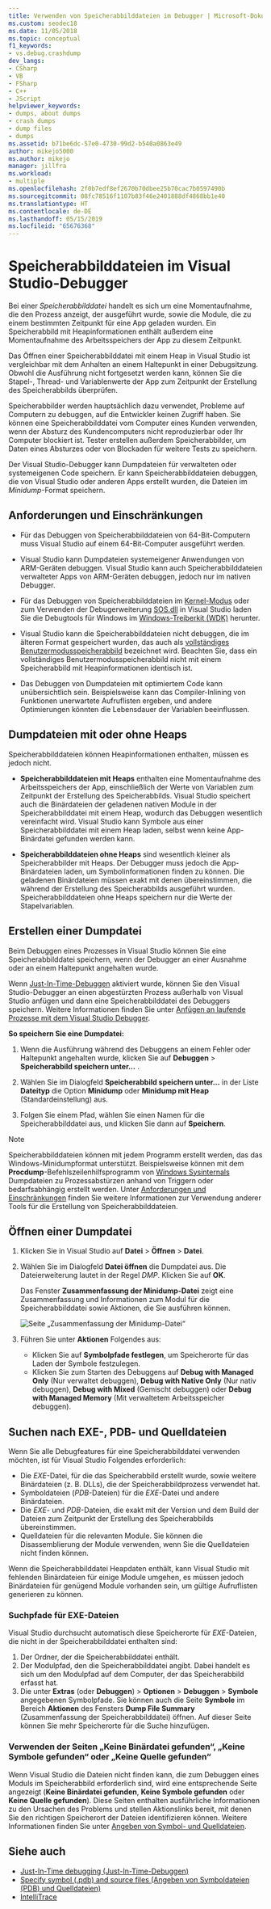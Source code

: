 ```yaml
---
title: Verwenden von Speicherabbilddateien im Debugger | Microsoft-Dokumentation
ms.custom: seodec18
ms.date: 11/05/2018
ms.topic: conceptual
f1_keywords:
- vs.debug.crashdump
dev_langs:
- CSharp
- VB
- FSharp
- C++
- JScript
helpviewer_keywords:
- dumps, about dumps
- crash dumps
- dump files
- dumps
ms.assetid: b71be6dc-57e0-4730-99d2-b540a0863e49
author: mikejo5000
ms.author: mikejo
manager: jillfra
ms.workload:
- multiple
ms.openlocfilehash: 2f0b7edf8ef2670b70dbee25b70cac7b0597490b
ms.sourcegitcommit: 08fc78516f1107b83f46e2401888df4868bb1e40
ms.translationtype: HT
ms.contentlocale: de-DE
ms.lasthandoff: 05/15/2019
ms.locfileid: "65676368"
---
```

# <a name="dump-files-in-the-visual-studio-debugger"></a>Speicherabbilddateien im Visual Studio-Debugger

<a name="BKMK_What_is_a_dump_file_"></a> Bei einer *Speicherabbilddatei* handelt es sich um eine Momentaufnahme, die den Prozess anzeigt, der ausgeführt wurde, sowie die Module, die zu einem bestimmten Zeitpunkt für eine App geladen wurden. Ein Speicherabbild mit Heapinformationen enthält außerdem eine Momentaufnahme des Arbeitsspeichers der App zu diesem Zeitpunkt.

Das Öffnen einer Speicherabbilddatei mit einem Heap in Visual Studio ist vergleichbar mit dem Anhalten an einem Haltepunkt in einer Debugsitzung. Obwohl die Ausführung nicht fortgesetzt werden kann, können Sie die Stapel-, Thread- und Variablenwerte der App zum Zeitpunkt der Erstellung des Speicherabbilds überprüfen.

Speicherabbilder werden hauptsächlich dazu verwendet, Probleme auf Computern zu debuggen, auf die Entwickler keinen Zugriff haben. Sie können eine Speicherabbilddatei vom Computer eines Kunden verwenden, wenn der Absturz des Kundencomputers nicht reproduzierbar oder Ihr Computer blockiert ist. Tester erstellen außerdem Speicherabbilder, um Daten eines Absturzes oder von Blockaden für weitere Tests zu speichern.

Der Visual Studio-Debugger kann Dumpdateien für verwalteten oder systemeigenen Code speichern. Er kann Speicherabbilddateien debuggen, die von Visual Studio oder anderen Apps erstellt wurden, die Dateien im *Minidump*-Format speichern.

## <a name="requirements-and-limitations"></a><a name="BKMK_Requirements_and_limitations"></a> Anforderungen und Einschränkungen

- Für das Debuggen von Speicherabbilddateien von 64-Bit-Computern muss Visual Studio auf einem 64-Bit-Computer ausgeführt werden.

- Visual Studio kann Dumpdateien systemeigener Anwendungen von ARM-Geräten debuggen. Visual Studio kann auch Speicherabbilddateien verwalteter Apps von ARM-Geräten debuggen, jedoch nur im nativen Debugger.

- Für das Debuggen von Speicherabbilddateien im [Kernel-Modus](/windows-hardware/drivers/debugger/kernel-mode-dump-files) oder zum Verwenden der Debugerweiterung [SOS.dll](/dotnet/framework/tools/sos-dll-sos-debugging-extension) in Visual Studio laden Sie die Debugtools für Windows im [Windows-Treiberkit (WDK)](/windows-hardware/drivers/download-the-wdk) herunter.

- Visual Studio kann die Speicherabbilddateien nicht debuggen, die im älteren Format gespeichert wurden, das auch als [vollständiges Benutzermodusspeicherabbild](/windows/desktop/wer/collecting-user-mode-dumps) bezeichnet wird. Beachten Sie, dass ein vollständiges Benutzermodusspeicherabbild nicht mit einem Speicherabbild mit Heapinformationen identisch ist.

- Das Debuggen von Dumpdateien mit optimiertem Code kann unübersichtlich sein. Beispielsweise kann das Compiler-Inlining von Funktionen unerwartete Aufruflisten ergeben, und andere Optimierungen könnten die Lebensdauer der Variablen beeinflussen.

## <a name="dump-files-with-or-without-heaps"></a><a name="BKMK_Dump_files__with_or_without_heaps"></a> Dumpdateien mit oder ohne Heaps

Speicherabbilddateien können Heapinformationen enthalten, müssen es jedoch nicht.

- **Speicherabbilddateien mit Heaps** enthalten eine Momentaufnahme des Arbeitsspeichers der App, einschließlich der Werte von Variablen zum Zeitpunkt der Erstellung des Speicherabbilds. Visual Studio speichert auch die Binärdateien der geladenen nativen Module in der Speicherabbilddatei mit einem Heap, wodurch das Debuggen wesentlich vereinfacht wird. Visual Studio kann Symbole aus einer Speicherabbilddatei mit einem Heap laden, selbst wenn keine App-Binärdatei gefunden werden kann.

- **Speicherabbilddateien ohne Heaps** sind wesentlich kleiner als Speicherabbilder mit Heaps. Der Debugger muss jedoch die App-Binärdateien laden, um Symbolinformationen finden zu können. Die geladenen Binärdateien müssen exakt mit denen übereinstimmen, die während der Erstellung des Speicherabbilds ausgeführt wurden. Speicherabbilddateien ohne Heaps speichern nur die Werte der Stapelvariablen.

## <a name="create-a-dump-file"></a><a name="BKMK_Create_a_dump_file"></a> Erstellen einer Dumpdatei

Beim Debuggen eines Prozesses in Visual Studio können Sie eine Speicherabbilddatei speichern, wenn der Debugger an einer Ausnahme oder an einem Haltepunkt angehalten wurde.

Wenn [Just-In-Time-Debuggen](../debugger/just-in-time-debugging-in-visual-studio.md) aktiviert wurde, können Sie den Visual Studio-Debugger an einen abgestürzten Prozess außerhalb von Visual Studio anfügen und dann eine Speicherabbilddatei des Debuggers speichern. Weitere Informationen finden Sie unter [Anfügen an laufende Prozesse mit dem Visual Studio Debugger](../debugger/attach-to-running-processes-with-the-visual-studio-debugger.md).

**So speichern Sie eine Dumpdatei:**

1. Wenn die Ausführung während des Debuggens an einem Fehler oder Haltepunkt angehalten wurde, klicken Sie auf **Debuggen** > **Speicherabbild speichern unter…** .

1. Wählen Sie im Dialogfeld **Speicherabbild speichern unter…** in der Liste **Dateityp** die Option **Minidump** oder **Minidump mit Heap** (Standardeinstellung) aus.

1. Folgen Sie einem Pfad, wählen Sie einen Namen für die Speicherabbilddatei aus, und klicken Sie dann auf **Speichern**.

>[!NOTE]
>Speicherabbilddateien können mit jedem Programm erstellt werden, das das Windows-Minidumpformat unterstützt. Beispielsweise können mit dem **Procdump**-Befehlszeilenhilfsprogramm von [Windows Sysinternals](https://technet.microsoft.com/sysinternals/default) Dumpdateien zu Prozessabstürzen anhand von Triggern oder bedarfsabhängig erstellt werden. Unter [Anforderungen und Einschränkungen](../debugger/using-dump-files.md#BKMK_Requirements_and_limitations) finden Sie weitere Informationen zur Verwendung anderer Tools für die Erstellung von Speicherabbilddateien.

## <a name="open-a-dump-file"></a><a name="BKMK_Open_a_dump_file"></a> Öffnen einer Dumpdatei

1. Klicken Sie in Visual Studio auf **Datei** > **Öffnen** > **Datei**.

1. Wählen Sie im Dialogfeld **Datei öffnen** die Dumpdatei aus. Die Dateierweiterung lautet in der Regel *DMP*. Klicken Sie auf **OK**.

   Das Fenster **Zusammenfassung der Minidump-Datei** zeigt eine Zusammenfassung und Informationen zum Modul für die Speicherabbilddatei sowie Aktionen, die Sie ausführen können.

   ![Seite „Zusammenfassung der Minidump-Datei“](../debugger/media/dbg_dump_summarypage.png "Seite „Zusammenfassung der Minidump-Datei“")

1. Führen Sie unter **Aktionen** Folgendes aus:
   - Klicken Sie auf **Symbolpfade festlegen**, um Speicherorte für das Laden der Symbole festzulegen.
   - Klicken Sie zum Starten des Debuggens auf **Debug with Managed Only** (Nur verwaltet debuggen), **Debug with Native Only** (Nur nativ debuggen), **Debug with Mixed** (Gemischt debuggen) oder **Debug with Managed Memory** (Mit verwaltetem Arbeitsspeicher debuggen).

## <a name="find-exe-pdb-and-source-files"></a><a name="BKMK_Find_binaries__symbol___pdb__files__and_source_files"></a> Suchen nach EXE-, PDB- und Quelldateien

Wenn Sie alle Debugfeatures für eine Speicherabbilddatei verwenden möchten, ist für Visual Studio Folgendes erforderlich:

- Die *EXE*-Datei, für die das Speicherabbild erstellt wurde, sowie weitere Binärdateien (z. B. DLLs), die der Speicherabbildprozess verwendet hat.
- Symboldateien (*PDB*-Dateien) für die *EXE*-Datei und andere Binärdateien.
- Die *EXE*- und *PDB*-Dateien, die exakt mit der Version und dem Build der Dateien zum Zeitpunkt der Erstellung des Speicherabbilds übereinstimmen.
- Quelldateien für die relevanten Module. Sie können die Disassemblierung der Module verwenden, wenn Sie die Quelldateien nicht finden können.

Wenn die Speicherabbilddatei Heapdaten enthält, kann Visual Studio mit fehlenden Binärdateien für einige Module umgehen, es müssen jedoch Binärdateien für genügend Module vorhanden sein, um gültige Aufruflisten generieren zu können.

### <a name="search-paths-for-exe-files"></a>Suchpfade für EXE-Dateien

Visual Studio durchsucht automatisch diese Speicherorte für *EXE*-Dateien, die nicht in der Speicherabbilddatei enthalten sind:

1. Der Ordner, der die Speicherabbilddatei enthält.
2. Der Modulpfad, den die Speicherabbilddatei angibt. Dabei handelt es sich um den Modulpfad auf dem Computer, der das Speicherabbild erfasst hat.
3. Die unter **Extras** (oder **Debuggen**) > **Optionen** > **Debuggen** > **Symbole** angegebenen Symbolpfade. Sie können auch die Seite **Symbole** im Bereich **Aktionen** des Fensters **Dump File Summary** (Zusammenfassung der Speicherabbilddatei) öffnen. Auf dieser Seite können Sie mehr Speicherorte für die Suche hinzufügen.

### <a name="use-the-no-binary-no-symbols-or-no-source-found-pages"></a>Verwenden der Seiten „Keine Binärdatei gefunden“, „Keine Symbole gefunden“ oder „Keine Quelle gefunden“

Wenn Visual Studio die Dateien nicht finden kann, die zum Debuggen eines Moduls im Speicherabbild erforderlich sind, wird eine entsprechende Seite angezeigt (**Keine Binärdatei gefunden**, **Keine Symbole gefunden** oder **Keine Quelle gefunden**). Diese Seiten enthalten ausführliche Informationen zu den Ursachen des Problems und stellen Aktionslinks bereit, mit denen Sie den richtigen Speicherort der Dateien identifizieren können. Weitere Informationen finden Sie unter [Angeben von Symbol- und Quelldateien](../debugger/specify-symbol-dot-pdb-and-source-files-in-the-visual-studio-debugger.md).

## <a name="see-also"></a>Siehe auch

- [Just-In-Time debugging (Just-In-Time-Debuggen)](../debugger/just-in-time-debugging-in-visual-studio.md)
- [Specify symbol (.pdb) and source files (Angeben von Symboldateien (PDB) und Quelldateien)](../debugger/specify-symbol-dot-pdb-and-source-files-in-the-visual-studio-debugger.md)
- [IntelliTrace](../debugger/intellitrace.md)